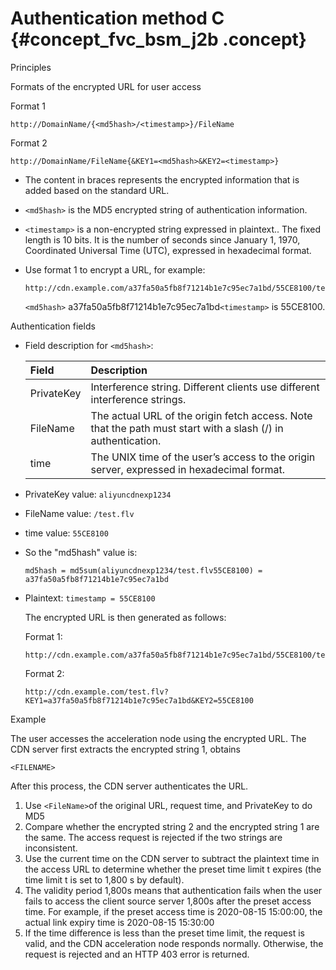 # Authentication method C {#concept_fvc_bsm_j2b .concept}

Principles

Formats of the encrypted URL for user access

Format 1

```
http://DomainName/{<md5hash>/<timestamp>}/FileName
```

Format 2

```
http://DomainName/FileName{&KEY1=<md5hash>&KEY2=<timestamp>}
```

-   The content in braces represents the encrypted information that is added based on the standard URL.
-   `<md5hash>` is the MD5 encrypted string of authentication information.
-   `<timestamp>` is a non-encrypted string expressed in plaintext.. The fixed length is 10 bits. It is the number of seconds since January 1, 1970, Coordinated Universal Time \(UTC\), expressed in hexadecimal format.
-   Use format 1 to encrypt a URL, for example:

    ```
    http://cdn.example.com/a37fa50a5fb8f71214b1e7c95ec7a1bd/55CE8100/test.flv
    ```

    `<md5hash>` a37fa50a5fb8f71214b1e7c95ec7a1bd`<timestamp>` is 55CE8100.


Authentication fields

-   Field description for `<md5hash>`:

    |Field|Description|
    |:----|:----------|
    |PrivateKey|Interference string. Different clients use different interference strings.|
    |FileName|The actual URL of the origin fetch access. Note that the path must start with a slash \(/\) in authentication.|
    |time|The UNIX time of the user’s access to the origin server, expressed in hexadecimal format.|

-   PrivateKey value: `aliyuncdnexp1234`
-   FileName value: `/test.flv`
-   time value: `55CE8100`
-   So the "md5hash" value is:

    ```
    md5hash = md5sum(aliyuncdnexp1234/test.flv55CE8100) = a37fa50a5fb8f71214b1e7c95ec7a1bd
    ```

-   Plaintext: `timestamp = 55CE8100`

    The encrypted URL is then generated as follows:

    Format 1:

    ```
    http://cdn.example.com/a37fa50a5fb8f71214b1e7c95ec7a1bd/55CE8100/test.flv
    ```

    Format 2:

    ```
    http://cdn.example.com/test.flv?KEY1=a37fa50a5fb8f71214b1e7c95ec7a1bd&KEY2=55CE8100
    ```


Example

The user accesses the acceleration node using the encrypted URL. The CDN server first extracts the encrypted string 1, obtains

`<FILENAME>`

After this process, the CDN server authenticates the URL.

1.  Use `<FileName>`of the original URL, request time, and PrivateKey to do MD5
2.  Compare whether the encrypted string 2 and the encrypted string 1 are the same. The access request is rejected if the two strings are inconsistent.
3.  Use the current time on the CDN server to subtract the plaintext time in the access URL to determine whether the preset time limit t expires \(the time limit t is set to 1,800 s by default\).
4.  The validity period 1,800s means that authentication fails when the user fails to access the client source server 1,800s after the preset access time. For example, if the preset access time is 2020-08-15 15:00:00, the actual link expiry time is 2020-08-15 15:30:00
5.  If the time difference is less than the preset time limit, the request is valid, and the CDN acceleration node responds normally. Otherwise, the request is rejected and an HTTP 403 error is returned.


